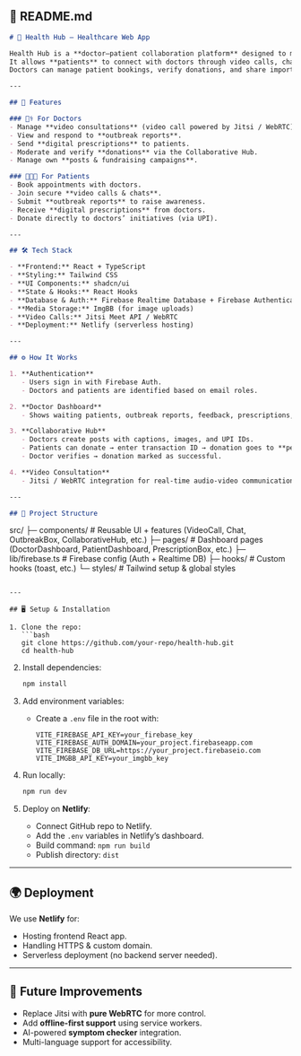 ## 📄 README.md

```markdown
# 🏥 Health Hub – Healthcare Web App

Health Hub is a **doctor–patient collaboration platform** designed to make healthcare more accessible, transparent, and efficient.  
It allows **patients** to connect with doctors through video calls, chat, prescriptions, and donations.  
Doctors can manage patient bookings, verify donations, and share important updates in the collaborative hub.

---

## 🚀 Features

### 👨‍⚕️ For Doctors
- Manage **video consultations** (video call powered by Jitsi / WebRTC).
- View and respond to **outbreak reports**.
- Send **digital prescriptions** to patients.
- Moderate and verify **donations** via the Collaborative Hub.
- Manage own **posts & fundraising campaigns**.

### 🧑‍🤝‍🧑 For Patients
- Book appointments with doctors.
- Join secure **video calls & chats**.
- Submit **outbreak reports** to raise awareness.
- Receive **digital prescriptions** from doctors.
- Donate directly to doctors’ initiatives (via UPI).

---

## 🛠️ Tech Stack

- **Frontend:** React + TypeScript  
- **Styling:** Tailwind CSS  
- **UI Components:** shadcn/ui  
- **State & Hooks:** React Hooks  
- **Database & Auth:** Firebase Realtime Database + Firebase Authentication  
- **Media Storage:** ImgBB (for image uploads)  
- **Video Calls:** Jitsi Meet API / WebRTC  
- **Deployment:** Netlify (serverless hosting)

---

## ⚙️ How It Works

1. **Authentication**  
   - Users sign in with Firebase Auth.  
   - Doctors and patients are identified based on email roles.

2. **Doctor Dashboard**  
   - Shows waiting patients, outbreak reports, feedback, prescriptions, and donation hub.

3. **Collaborative Hub**  
   - Doctors create posts with captions, images, and UPI IDs.  
   - Patients can donate → enter transaction ID → donation goes to **pending verification**.  
   - Doctor verifies → donation marked as successful.  

4. **Video Consultation**  
   - Jitsi / WebRTC integration for real-time audio-video communication.  

---

## 📂 Project Structure

```

src/
├─ components/       # Reusable UI + features (VideoCall, Chat, OutbreakBox, CollaborativeHub, etc.)
├─ pages/            # Dashboard pages (DoctorDashboard, PatientDashboard, PrescriptionBox, etc.)
├─ lib/firebase.ts   # Firebase config (Auth + Realtime DB)
├─ hooks/            # Custom hooks (toast, etc.)
└─ styles/           # Tailwind setup & global styles

````

---

## 🖥️ Setup & Installation

1. Clone the repo:
   ```bash
   git clone https://github.com/your-repo/health-hub.git
   cd health-hub
````

2. Install dependencies:

   ```bash
   npm install
   ```

3. Add environment variables:

   * Create a `.env` file in the root with:

     ```
     VITE_FIREBASE_API_KEY=your_firebase_key
     VITE_FIREBASE_AUTH_DOMAIN=your_project.firebaseapp.com
     VITE_FIREBASE_DB_URL=https://your_project.firebaseio.com
     VITE_IMGBB_API_KEY=your_imgbb_key
     ```

4. Run locally:

   ```bash
   npm run dev
   ```

5. Deploy on **Netlify**:

   * Connect GitHub repo to Netlify.
   * Add the `.env` variables in Netlify’s dashboard.
   * Build command: `npm run build`
   * Publish directory: `dist`

---

## 🌍 Deployment

We use **Netlify** for:

* Hosting frontend React app.
* Handling HTTPS & custom domain.
* Serverless deployment (no backend server needed).

---

## 📌 Future Improvements

* Replace Jitsi with **pure WebRTC** for more control.
* Add **offline-first support** using service workers.
* AI-powered **symptom checker** integration.
* Multi-language support for accessibility.
